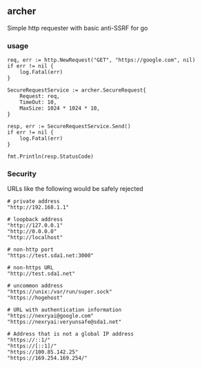 ## archer
Simple http requester with basic anti-SSRF for go

### usage
```
req, err := http.NewRequest("GET", "https://google.com", nil)
if err != nil {
	log.Fatal(err)
}

SecureRequestService := archer.SecureRequest{
	Request: req,
	TimeOut: 10,
	MaxSize: 1024 * 1024 * 10,
}

resp, err := SecureRequestService.Send()
if err != nil {
    log.Fatal(err)
}

fmt.Println(resp.StatusCode)
```
### Security
URLs like the following would be safely rejected

```
# private address
"http://192.168.1.1"

# loopback address
"http://127.0.0.1"
"http://0.0.0.0"
"http://localhost"

# non-http port
"https://test.sda1.net:3000"

# non-https URL
"http://test.sda1.net"

# uncommon address
"https://unix:/var/run/super.sock"
"https://hogehost"

# URL with authentication information
"https://nexryai@google.com"
"https://nexryai:veryunsafe@sda1.net"

# Address that is not a global IP address
"https://::1/"
"https://[::1]/"
"https://100.85.142.25"
"https://169.254.169.254/"
```